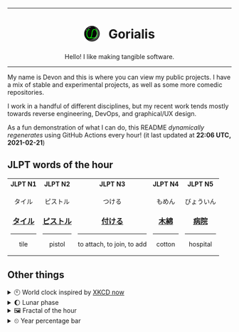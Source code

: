 ***

<h1 align="center">
<sub>
    <img src="readme/resources/avatar.png" height="36">
</sub>
&nbsp;
Gorialis
</h1>
<p align="center">
Hello! I like making tangible software.
</p>

***

My name is Devon and this is where you can view my public projects. I have a mix of stable and experimental projects, as well as some more comedic repositories.

I work in a handful of different disciplines, but my recent work tends mostly towards reverse engineering, DevOps, and graphical/UX design.

As a fun demonstration of what I can do, this README *dynamically regenerates* using GitHub Actions every hour! (it last updated at **22:06 UTC, 2021-02-21**)

<h2>JLPT words of the hour</h2>
<table>
    <tr>
        <th>JLPT N1</th>
        <th>JLPT N2</th>
        <th>JLPT N3</th>
        <th>JLPT N4</th>
        <th>JLPT N5</th>
    </tr>
    <tr>
        <td>
            <p align="center">タイル</p>
            <h3 align="center"><b><a href="https://jisho.org/search/%E3%82%BF%E3%82%A4%E3%83%AB">タイル</a></b></h3>
            <hr>
            <p align="center">tile</p>
        </td>
        <td>
            <p align="center">ピストル</p>
            <h3 align="center"><b><a href="https://jisho.org/search/%E3%83%94%E3%82%B9%E3%83%88%E3%83%AB">ピストル</a></b></h3>
            <hr>
            <p align="center">pistol</p>
        </td>
        <td>
            <p align="center">つける</p>
            <h3 align="center"><b><a href="https://jisho.org/search/%E4%BB%98%E3%81%91%E3%82%8B">付ける</a></b></h3>
            <hr>
            <p align="center">to attach,<wbr> to join,<wbr> to add</p>
        </td>
        <td>
            <p align="center">もめん</p>
            <h3 align="center"><b><a href="https://jisho.org/search/%E6%9C%A8%E7%B6%BF">木綿</a></b></h3>
            <hr>
            <p align="center">cotton</p>
        </td>
        <td>
            <p align="center">びょういん</p>
            <h3 align="center"><b><a href="https://jisho.org/search/%E7%97%85%E9%99%A2">病院</a></b></h3>
            <hr>
            <p align="center">hospital</p>
        </td>
    </tr>
</table>

<h2>Other things</h2>
<details>
<summary>🕙  World clock inspired by <a href="https://xkcd.com/now">XKCD now</a></summary>

> <img src="generated/now.png" width="512">

</details>
<details>
<summary>🌔 Lunar phase</summary>

The moon is approximately 36.52% through its phase (Waxing Gibbous).

</details>
<details>
<summary>&#x1f5bc; Fractal of the hour</summary>

> <img src="generated/fractal.png" width="512">

</details>
<details>
<summary>&#x23f2; Year percentage bar</summary>
<pre><code>2021 [██▁▁▁▁▁▁▁▁▁▁▁▁▁▁▁▁▁▁] 14.23%</code></pre>
</details>
